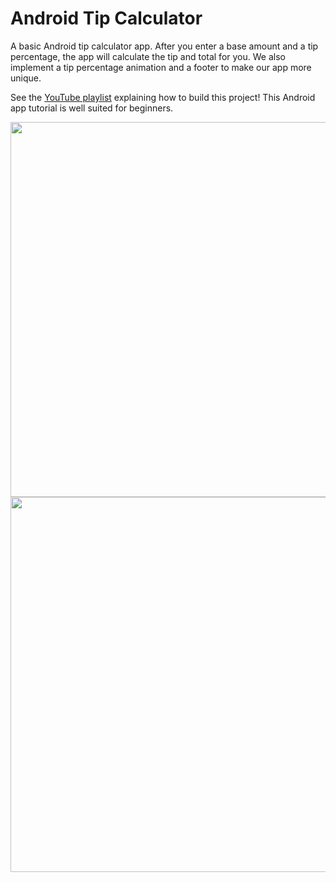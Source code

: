 # Android Tip Calculator

A basic Android tip calculator app. After you enter a base amount and a tip percentage, the app will calculate the tip and total for you. We also implement a tip percentage animation and a footer to make our app more unique.

See the [YouTube playlist](https://www.youtube.com/watch?v=lxqA-6395Qk&list=PL7NYbSE8uaBBAl6MQKvUKk0yGrAO4HSfY) explaining how to build this project! This Android app tutorial is well suited for beginners.

<img src="https://i.postimg.cc/rpwsK6F8/good.png" height="600">
<img src="https://i.postimg.cc/L5L6r2vV/bad.png" height="600">
